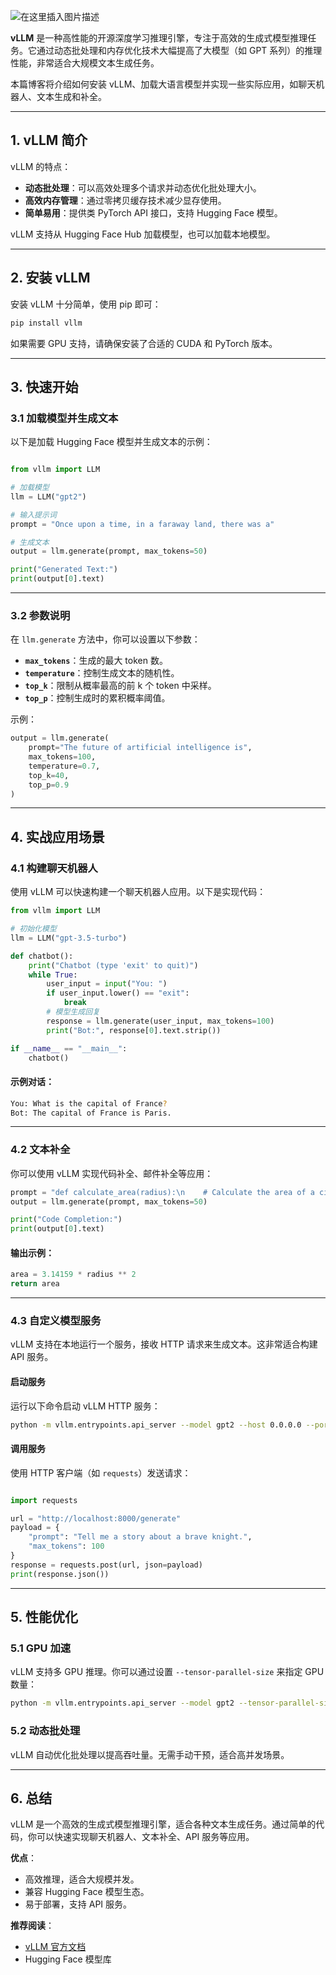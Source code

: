![在这里插入图片描述](https://i-blog.csdnimg.cn/direct/623fd8b9016a49718c59fa2069b58dc9.png)





**vLLM** 是一种高性能的开源深度学习推理引擎，专注于高效的生成式模型推理任务。它通过动态批处理和内存优化技术大幅提高了大模型（如 GPT 系列）的推理性能，非常适合大规模文本生成任务。

本篇博客将介绍如何安装 vLLM、加载大语言模型并实现一些实际应用，如聊天机器人、文本生成和补全。

------

## 1. vLLM 简介

vLLM 的特点：

- **动态批处理**：可以高效处理多个请求并动态优化批处理大小。
- **高效内存管理**：通过零拷贝缓存技术减少显存使用。
- **简单易用**：提供类 PyTorch API 接口，支持 Hugging Face 模型。

vLLM 支持从 Hugging Face Hub 加载模型，也可以加载本地模型。

------

## 2. 安装 vLLM

安装 vLLM 十分简单，使用 pip 即可：

```bash
pip install vllm
```

如果需要 GPU 支持，请确保安装了合适的 CUDA 和 PyTorch 版本。

------

## 3. 快速开始

### 3.1 加载模型并生成文本

以下是加载 Hugging Face 模型并生成文本的示例：

```python

from vllm import LLM

# 加载模型
llm = LLM("gpt2")

# 输入提示词
prompt = "Once upon a time, in a faraway land, there was a"

# 生成文本
output = llm.generate(prompt, max_tokens=50)

print("Generated Text:")
print(output[0].text)
```

------

### 3.2 参数说明

在 `llm.generate` 方法中，你可以设置以下参数：

- **`max_tokens`**：生成的最大 token 数。
- **`temperature`**：控制生成文本的随机性。
- **`top_k`**：限制从概率最高的前 k 个 token 中采样。
- **`top_p`**：控制生成时的累积概率阈值。

示例：

```python
output = llm.generate(
    prompt="The future of artificial intelligence is",
    max_tokens=100,
    temperature=0.7,
    top_k=40,
    top_p=0.9
)
```

------

## 4. 实战应用场景

### 4.1 构建聊天机器人

使用 vLLM 可以快速构建一个聊天机器人应用。以下是实现代码：

```python
from vllm import LLM

# 初始化模型
llm = LLM("gpt-3.5-turbo")

def chatbot():
    print("Chatbot (type 'exit' to quit)")
    while True:
        user_input = input("You: ")
        if user_input.lower() == "exit":
            break
        # 模型生成回复
        response = llm.generate(user_input, max_tokens=100)
        print("Bot:", response[0].text.strip())

if __name__ == "__main__":
    chatbot()
```

#### 示例对话：

```bash
You: What is the capital of France?
Bot: The capital of France is Paris.
```

------

### 4.2 文本补全

你可以使用 vLLM 实现代码补全、邮件补全等应用：

```python
prompt = "def calculate_area(radius):\n    # Calculate the area of a circle given the radius\n    area ="
output = llm.generate(prompt, max_tokens=50)

print("Code Completion:")
print(output[0].text)
```

#### 输出示例：

```python
area = 3.14159 * radius ** 2
return area
```

------

### 4.3 自定义模型服务

vLLM 支持在本地运行一个服务，接收 HTTP 请求来生成文本。这非常适合构建 API 服务。

#### 启动服务

运行以下命令启动 vLLM HTTP 服务：

```bash
python -m vllm.entrypoints.api_server --model gpt2 --host 0.0.0.0 --port 8000
```

#### 调用服务

使用 HTTP 客户端（如 `requests`）发送请求：

```python

import requests

url = "http://localhost:8000/generate"
payload = {
    "prompt": "Tell me a story about a brave knight.",
    "max_tokens": 100
}
response = requests.post(url, json=payload)
print(response.json())
```

------

## 5. 性能优化

### 5.1 GPU 加速

vLLM 支持多 GPU 推理。你可以通过设置 `--tensor-parallel-size` 来指定 GPU 数量：

```bash
python -m vllm.entrypoints.api_server --model gpt2 --tensor-parallel-size 2
```

### 5.2 动态批处理

vLLM 自动优化批处理以提高吞吐量。无需手动干预，适合高并发场景。

------

## 6. 总结

vLLM 是一个高效的生成式模型推理引擎，适合各种文本生成任务。通过简单的代码，你可以快速实现聊天机器人、文本补全、API 服务等应用。

**优点**：

- 高效推理，适合大规模并发。
- 兼容 Hugging Face 模型生态。
- 易于部署，支持 API 服务。

**推荐阅读**：

- [vLLM 官方文档](https://github.com/vllm-project/vllm)
- Hugging Face 模型库
